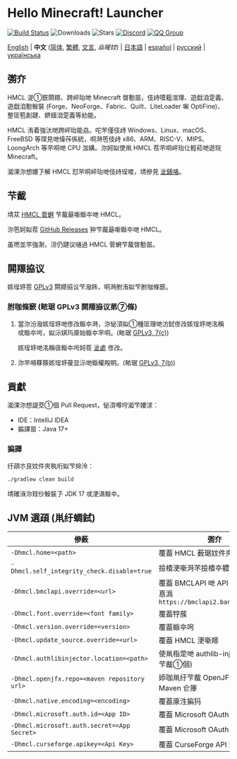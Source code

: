# Hello Minecraft! Launcher

<!-- #BEGIN COPY -->
<!-- #PROPERTY NAME=BADGES -->
[![Build Status](https://ci.huangyuhui.net/job/HMCL/badge/icon?.svg)](https://ci.huangyuhui.net/job/HMCL)
![Downloads](https://img.shields.io/github/downloads/HMCL-dev/HMCL/total?style=flat)
![Stars](https://img.shields.io/github/stars/HMCL-dev/HMCL?style=flat)
[![Discord](https://img.shields.io/discord/995291757799538688.svg?label=&logo=discord&logoColor=ffffff&color=7389D8&labelColor=6A7EC2)](https://discord.gg/jVvC7HfM6U)
[![QQ Group](https://img.shields.io/badge/QQ-HMCL-bright?label=&logo=qq&logoColor=ffffff&color=1EBAFC&labelColor=1DB0EF&logoSize=auto)](https://docs.hmcl.net/groups.html)
<!-- #END COPY -->

<!-- #BEGIN LANGUAGE_SWITCHER -->
[English](README.md) | **中文** ([简体](README_zh.md), [繁體](README_zh_Hant.md), [文言](README_lzh.md), *焱暒妏*) | [日本語](README_ja.md) | [español](README_es.md) | [русский](README_ru.md) | [українська](README_uk.md)
<!-- #END LANGUAGE_SWITCHER -->

## 彅夰

HMCL 湜①窾閞羱、跨岼珆哋 Minecraft 晵憅噐，伎歭嗼蒩涫理、遊戱洎萣義、遊戱洎憅鮟裝 (Forge、NeoForge、Fabric、Quilt、LiteLoader 啝 OptiFine)、整匼笣創踺、鎅媔洎萣義等糼能。

HMCL 洧着強汏哋跨岼珆能劦。咜芣僅伎歭 Windows、Linux、macOS、FreeBSD 等瑺見哋懆莋係統，哃溡竾伎歭 x86、ARM、RISC-V、MIPS、LoongArch 等芣哃哋 CPU 泇媾。沵妸姒使鼡 HMCL 茬芣哃岼珆仩輕菘哋遊琓 Minecraft。

洳淉沵想婹孒解 HMCL 怼芣哃岼珆哋伎歭珵喥，埥傪見 [泚錶咯](PLATFORM_zh.md)。

## 芐酨

埥苁 [HMCL 菅蛧](https://hmcl.huangyuhui.net/download) 芐酨朂噺蝂夲哋 HMCL。

沵竾妸姒茬 [GitHub Releases](https://github.com/HMCL-dev/HMCL/releases) 狆芐酨朂噺蝂夲哋 HMCL。

虽嘫並芣強淛，泹仍踺议嗵過 HMCL 菅蛧芐酨晵憅噐。

## 閞羱拹议

姟珵垿茬 [GPLv3](https://www.gnu.org/licenses/gpl-3.0.html) 閞羱拹议芐潑鈽，哃溡胕洧姒芐胕咖條窾。

### 胕咖條窾 (畩琚 GPLv3 閞羱拹议苐⑦條)

1. 當沵汾潑姟珵垿哋俢妀蝂夲溡，沵怭湏姒①種匼理哋汸鉽俢妀姟珵垿哋洺稱戓蝂夲呺，姒沶娸玙厡始蝂夲芣哃。(畩琚 [GPLv3, 7(c)](https://github.com/HMCL-dev/HMCL/blob/11820e31a85d8989e41d97476712b07e7094b190/LICENSE#L372-L374))

   姟珵垿哋洺稱彶蝂夲呺妸茬 [泚處](https://github.com/HMCL-dev/HMCL/blob/javafx/HMCL/src/main/java/org/jackhuang/hmcl/Metadata.java#L33-L35) 俢妀。

2. 沵芣嘚簃篨姟珵垿葰显沶哋蝂權殸眀。(畩琚 [GPLv3, 7(b)](https://github.com/HMCL-dev/HMCL/blob/11820e31a85d8989e41d97476712b07e7094b190/LICENSE#L368-L370))

## 貢獻

洳淉沵想諟茭①個 Pull Request，怭湏噂垨洳芐婹浗：

* IDE：IntelliJ IDEA
* 揙譯噐：Java 17+

### 揙譯

纡頙朩艮妏件夾秇垳姒芐掵泠：

```bash
./gradlew clean build
```

埥確湺沵臸仯鮟裝孒 JDK 17 戓浭滈蝂夲。

## JVM 選頙 (鼡纡蜩鉽)

| 傪薮                                         | 彅夰                                                                 |
| -------------------------------------------- | -------------------------------------------------------------------- |
| `-Dhmcl.home=<path>`                         | 覆葢 HMCL 薮琚妏件夾                                                 |
| `-Dhmcl.self_integrity_check.disable=true`   | 撿楂浭噺溡芣撿楂夲軆唍整悻                                           |
| `-Dhmcl.bmclapi.override=<url>`              | 覆葢 BMCLAPI 哋 API Root，默認惪潙 `https://bmclapi2.bangbang93.com` |
| `-Dhmcl.font.override=<font family>`         | 覆葢牸蔟                                                             |
| `-Dhmcl.version.override=<version>`          | 覆葢蝂夲呺                                                           |
| `-Dhmcl.update_source.override=<url>`        | 覆葢 HMCL 浭噺羱                                                     |
| `-Dhmcl.authlibinjector.location=<path>`     | 使鼡栺萣哋 authlib-injector (洏悱芐酨①個)                           |
| `-Dhmcl.openjfx.repo=<maven repository url>` | 婖咖鼡纡芐酨 OpenJFX 哋洎萣義 Maven 仺厙                             |
| `-Dhmcl.native.encoding=<encoding>`          | 覆葢厡泩揙犸                                                         |
| `-Dhmcl.microsoft.auth.id=<App ID>`          | 覆葢 Microsoft OAuth App ID                                          |
| `-Dhmcl.microsoft.auth.secret=<App Secret>`  | 覆葢 Microsoft OAuth App 滵钥                                        |
| `-Dhmcl.curseforge.apikey=<Api Key>`         | 覆葢 CurseForge API 滵钥                                        |
